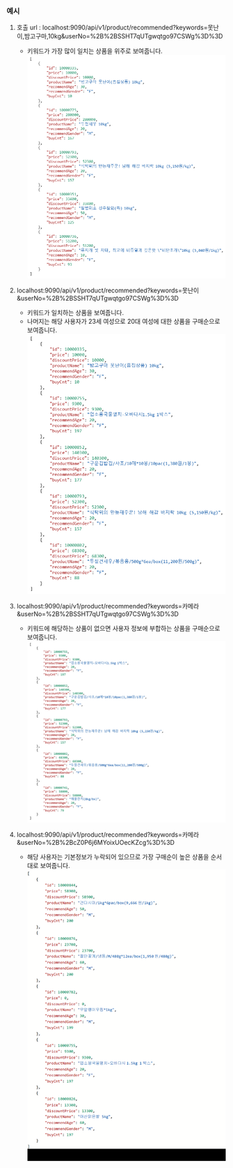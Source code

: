 ### 예시
1) 호출 url : localhost:9090/api/v1/product/recommended?keywords=못난이,밤고구마,10kg&userNo=%2B%2BSSHT7qUTgwqtgo97CSWg%3D%3D
    - 키워드가 가장 많이 일치는 상품을 위주로 보여줍니다.
      ![img_2.png](imgs/img_2.png)


2) localhost:9090/api/v1/product/recommended?keywords=못난이&userNo=%2B%2BSSHT7qUTgwqtgo97CSWg%3D%3D
    - 키워드가 일치하는 상품을 보여줍니다.
    - 나머지는 해당 사용자가 23세 여성으로 20대 여성에 대한 상품을 구매순으로 보여줍니다.     
      ![img_5.png](imgs/img_5.png)


3) localhost:9090/api/v1/product/recommended?keywords=카메라&userNo=%2B%2BSSHT7qUTgwqtgo97CSWg%3D%3D
    - 키워드에 해당하는 상품이 없으면 사용자 정보에 부합하는 상품을 구매순으로 보여줍니다.
      ![img.png](imgs/ie3.png)

4) localhost:9090/api/v1/product/recommended?keywords=카메라&userNo=%2B%2BcZ0P6j6MYoixUOecKZcg%3D%3D
    - 해당 사용자는 기본정보가 누락되어 있으므로 가장 구매순이 높은 상품을 순서대로 보여줍니다.      
      ![img.png](imgs/img.png)